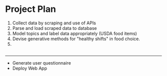 # Project Plan 

1. Collect data by scraping and use of APIs 
1. Parse and load scraped data to database 
1. Model topics and label data appropriately (USDA food items) 
1. Devise generative methods for "healthy shifts" in food choice.  
1. 

## 



--- 
* Generate user questionnaire 
* Deploy Web App

